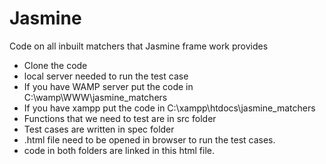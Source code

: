 Jasmine
=======

  Code on all inbuilt matchers that Jasmine frame work provides

* Clone the code
* local server needed to run the test case
* If you have WAMP server put the code in C:\wamp\WWW\jasmine_matchers
* If you have xampp put the code in C:\xampp\htdocs\jasmine_matchers
* Functions that we need to test are in src folder
* Test cases are written in spec folder
* .html file need to be opened in browser to run the test cases. 
* code in both folders are linked in this html file.
